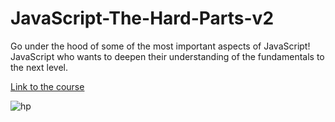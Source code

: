 # JavaScript-The-Hard-Parts-v2
Go under the hood of some of the most important aspects of JavaScript! JavaScript who wants to deepen their understanding of the fundamentals to the next level.

[Link to the course](https://frontendmasters.com/courses/javascript-hard-parts-v2/)

![hp](https://github.com/saidali-ibn-zafar/JavaScript-The-Hard-Parts-v2/assets/120341849/43008683-9a44-4886-9ad6-3336079b3b62)
